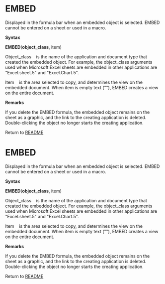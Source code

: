 # EMBED

Displayed in the formula bar when an embedded object is selected. EMBED
cannot be entered on a sheet or used in a macro.

**Syntax**

**EMBED**(**object\_class**, item)

Object\_class&nbsp;&nbsp;&nbsp;&nbsp;is the name of the application and
document type that created the embedded object. For example, the
object\_class arguments used when Microsoft Excel sheets are embedded in
other applications are "Excel.sheet.5" and "Excel.Chart.5".

Item&nbsp;&nbsp;&nbsp;&nbsp;is the area selected to copy, and determines
the view on the embedded document. When item is empty text (""), EMBED
creates a view on the entire document.

**Remarks**

If you delete the EMBED formula, the embedded object remains on the
sheet as a graphic, and the link to the creating application is deleted.
Double-clicking the object no longer starts the creating application.



Return to [README](README.md#E)

# EMBED

Displayed in the formula bar when an embedded object is selected. EMBED
cannot be entered on a sheet or used in a macro.

**Syntax**

**EMBED**(**object\_class**, item)

Object\_class&nbsp;&nbsp;&nbsp;&nbsp;is the name of the application and
document type that created the embedded object. For example, the
object\_class arguments used when Microsoft Excel sheets are embedded in
other applications are "Excel.sheet.5" and "Excel.Chart.5".

Item&nbsp;&nbsp;&nbsp;&nbsp;is the area selected to copy, and determines
the view on the embedded document. When item is empty text (""), EMBED
creates a view on the entire document.

**Remarks**

If you delete the EMBED formula, the embedded object remains on the
sheet as a graphic, and the link to the creating application is deleted.
Double-clicking the object no longer starts the creating application.



Return to [README](README.md#E)


